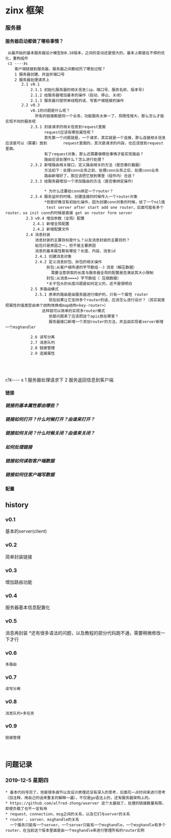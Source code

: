 # zinx  框架

### 服务器

#### 服务器启动都做了哪些事情？
     从最开始的基本服务器设计模型到0.10版本，之间的变动还是很大的，基本上都是在不停的优化，重构组件
     c1 ----》s  
        客户端链接到服务器，服务器之间都经历了哪些过程？ 
        1 服务器创建、并监听端口号
        2 服务器处理请求上
           2.1 v0.1 
               2.1.1 初始化服务器的相关信息(ip、端口号、服务名称、版本号) 
               2.1.2 给服务器增加基本的操作（启动、停止、关闭）
               2.1.3 服务器只提供单线程的读、写客户端链接的操作
           2.2 v0.3
               v0.1的问题是什么呢？
                 所有的链接都是同一个业务，功能服务太单一了，局限性很大，那么怎么才能实现不同的服务呢
               2.3.1 封装请求的相关信息到request里面
                     request应该有哪些属性呢？
                     首先第一个问题就是，一个请求，其实就是一个连接，那么连接相关信息应该是可以（需要）放到       request里面的，其次是请求的内容，也应该放到request里面。
                     有了request对象，那么还需要做哪些事情才能实现路由？
                     路由应该处理什么？怎么进行处理？
               2.3.2 新增路由相关接口，定义路由相关的方法（是否像拦截器）
                     方法如下：处理conn业务之前、处理conn业务之后、处理conn业务
                     路由新增好了，那应该把它放到哪里（组件内）合适？
               2.3.3 给服务器增加一个添加路由的方法（是否像绑定操作）
                     
                     * 为什么还要给conn绑定一个router？
               2.3.4 服务监听的时候，创建连接的时候传入一个router对象      
                     *但是好像没有初始化操作，因为创建conn对象的时候，给了一个nil值
                      test server after start add one router，后面可能有多个router，so init conn的时候是直接 get an router form server
             2.3 v0.4 增加参数（全局）配置         
                2.4.1 新增全局配置
                2.4.2 新增配置文件 
             2.4 消息封装
                 消息封装的主要目标是什么？以及消息封装的主要目的？
                 粘包只是原因之一，但不是主要原因
                 消息的基本属性都有哪些？长度、内容、消息id
                 2.4.1 创建消息对象
                 2.4.2 定义消息封包、拆包的相关操作
                      拆包:从客户端传递的字节数组--》消息（解压数据）
                        需要注意获取的长度与服务器全局的配置是否满足其大小限制
                      封包:从消息====》字节数组（ 压缩数据）
                      *关于包头的长度问题是如何定义的，还不是很明白
               2.5 多路由模式  
            	 2.5.1 原来的路由是由服务器进行维护的，只有一个属性 router
				       现在如果让它支持多个router的话，应该怎么进行设计？（其实就是把属性的值类型由单个结构体换成map结构<key-router>）
					这样就可以简单的实现多router模式
					   但是问题来了应该把这个apis放在哪里？
					   服务器接口新增一个添加router的方法，并且由实现者server新增 一个msghandler	 
            
               2.6 读写分离
               2.7 消息队列
               2.8 链接管理
               2.9 连接属性
                      


​                 
​           
​         
     c1《---- s
        1 服务器处理请求下
        2 服务返回信息到客户端


#### 


####  链接

##### 链接的基本属性都由哪些？

##### 链接如何打开？什么时候打开？由谁来打开？

##### 链接如何关闭？什么时候关闭？由谁来关闭？

##### 如何处理链接

##### 链接如何读取客户端数据

##### 链接如何往客户端写数据


####  配置

## history 

### v0.1
   基本的server(client)
### v0.2
   简单封装链接
### v0.3
   增加路由功能
### v0.4
   服务器基本信息配置化
### v0.5 
   消息再封装
    *还有很多语法的问题，以及教程的部分代码跑不通，需要稍微修改一下才行   
    
### v0.6
    多路由

### v0.7
    读写分离

### v0.8 
    消息队列+多任务
### v0.9 
    链接管理


​                
## 问题记录

### 2019-12-5 星期四
    * 基本代码写完了，但是很多细节以及设计原理还没有深入的思考，后面花一点时间来进行思考（加注释，用自己的话来重复的解释一遍），不仅是go语法上的，还有服务器架构上的。
    * https://github.com/alfred-zhong/wserver 这个太基础了，处理的链接数量有限，即使负载了也不一定有用
    * request、connection、msg之间的关系，以及它们与server的关系
    * router 、server、msghandle的关系
      一个服务只能有一个server，一个server只能有一个msghandle，一个msghandle有多个router，在当前这个版本里面是由一个msghandle来进行管理所有的router实例 